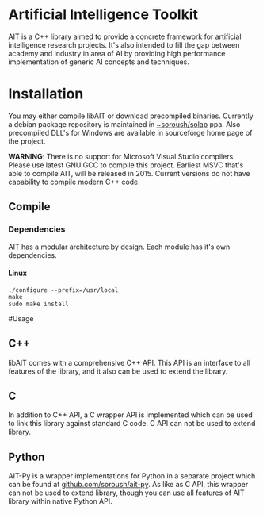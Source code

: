 # Artificial Intelligence Toolkit
AIT is a C++ library aimed to provide a concrete framework for artificial
intelligence research projects. It's also intended to fill the gap between
academy and industry in area of AI by providing high performance implementation
of generic AI concepts and techniques.

# Installation
You may either compile libAIT or download precompiled binaries. Currently a
debian package repository is maintained in
[~soroush/solap](https://launchpad.net/~soroush-r/+archive/solap) ppa. Also
precompiled DLL's for Windows are available in sourceforge home page of the
project.

**WARNING**: There is no support for Microsoft Visual Studio compilers. Please
use latest GNU GCC to compile this project. Earliest MSVC that's able to compile
AIT, will be released in 2015. Current versions do not have capability to
compile modern C++ code.

## Compile

### Dependencies
AIT has a modular architecture by design. Each module has it's own
dependencies.

#### Linux

    ./configure --prefix=/usr/local
    make
    sudo make install

#Usage
## C++
libAIT comes with a comprehensive C++ API. This API is an interface to all features of the library, and it also can be used to extend the library. 

## C
In addition to C++ API, a C wrapper API is implemented which can be used to link this library against standard C code. C API can not be used to extend library.

## Python
AIT-Py is a wrapper implementations for Python in a separate project which can be found at [github.com/soroush/ait-py](https://github.com/soroush/ait-py). As like as C API, this wrapper can not be used to extend library, though you can use all features of AIT library within native Python API.
